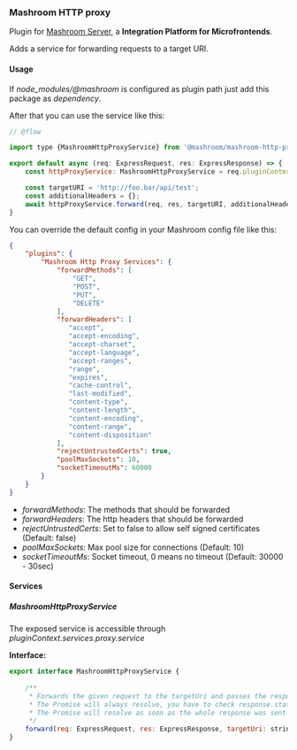 
### Mashroom HTTP proxy

Plugin for [Mashroom Server](https://www.mashroom-server.com), a **Integration Platform for Microfrontends**. 

Adds a service for forwarding requests to a target URI.

#### Usage

If *node_modules/@mashroom* is configured as plugin path just add this package as _dependency_.

After that you can use the service like this:

```js
// @flow

import type {MashroomHttpProxyService} from '@mashroom/mashroom-http-proxy/type-definitions';

export default async (req: ExpressRequest, res: ExpressResponse) => {
    const httpProxyService: MashroomHttpProxyService = req.pluginContext.services.proxy.service;

    const targetURI = 'http://foo.bar/api/test';
    const additionalHeaders = {};
    await httpProxyService.forward(req, res, targetURI, additionalHeaders);
}
```

You can override the default config in your Mashroom config file like this:

```json
{
    "plugins": {
        "Mashroom Http Proxy Services": {
            "forwardMethods": [
                "GET",
                "POST",
                "PUT",
                "DELETE"
            ],
            "forwardHeaders": [
               "accept",
               "accept-encoding",
               "accept-charset",
               "accept-language",
               "accept-ranges",
               "range",
               "expires",
               "cache-control",
               "last-modified",
               "content-type",
               "content-length",
               "content-encoding",
               "content-range",
               "content-disposition"
            ],
            "rejectUntrustedCerts": true,
            "poolMaxSockets": 10,
            "socketTimeoutMs": 60000
        }
    }
}
```
 * _forwardMethods_: The methods that should be forwarded
 * _forwardHeaders_: The http headers that should be forwarded
 * _rejectUntrustedCerts_: Set to false to allow self signed certificates (Default: false)
 * _poolMaxSockets_: Max pool size for connections (Default: 10)
 * _socketTimeoutMs_: Socket timeout, 0 means no timeout (Default: 30000 - 30sec)

#### Services

##### MashroomHttpProxyService

The exposed service is accessible through _pluginContext.services.proxy.service_

**Interface:**

```js
export interface MashroomHttpProxyService {
    
    /**
     * Forwards the given request to the targetUri and passes the response from the target to the response object.
     * The Promise will always resolve, you have to check response.statusCode to see if the transfer was successful or not.
     * The Promise will resolve as soon as the whole response was sent to the client.
     */
    forward(req: ExpressRequest, res: ExpressResponse, targetUri: string, additionalHeaders?: HttpHeaders): Promise<void>;
}
```

